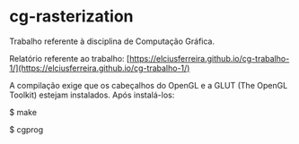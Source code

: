 # cg-rasterization
Trabalho referente à disciplina de Computação Gráfica.

Relatório referente ao trabalho: [https://elciusferreira.github.io/cg-trabalho-1/](https://elciusferreira.github.io/cg-trabalho-1/)

A compilação exige que os cabeçalhos do OpenGL e a GLUT (The OpenGL Toolkit)
estejam instalados. Após instalá-los:

$ make

$ cgprog
